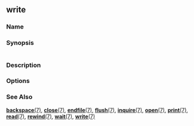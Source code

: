 ## write

### **Name**
### **Synopsis**
```fortran
```
### **Description**
### **Options**
### **See Also**

[**backspace**(7)](#backspace),
[**close**(7)](#close),
[**endfile**(7)](#endfile),
[**flush**(7)](#flush),
[**inquire**(7)](#inquire),
[**open**(7)](#open),
[**print**(7)](#print),
[**read**(7)](#read),
[**rewind**(7)](#rewind),
[**wait**(7)](#wait),
[**write**(7)](#write)
